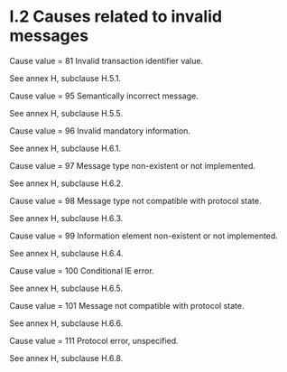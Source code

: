 
I.2 Causes related to invalid messages
======================================

Cause value = 81 Invalid transaction identifier value.

See annex H, subclause H.5.1.

Cause value = 95 Semantically incorrect message.

See annex H, subclause H.5.5.

Cause value = 96 Invalid mandatory information.

See annex H, subclause H.6.1.

Cause value = 97 Message type non-existent or not implemented.

See annex H, subclause H.6.2.

Cause value = 98 Message type not compatible with protocol state.

See annex H, subclause H.6.3.

Cause value = 99 Information element non-existent or not implemented.

See annex H, subclause H.6.4.

Cause value = 100 Conditional IE error.

See annex H, subclause H.6.5.

Cause value = 101 Message not compatible with protocol state.

See annex H, subclause H.6.6.

Cause value = 111 Protocol error, unspecified.

See annex H, subclause H.6.8.
